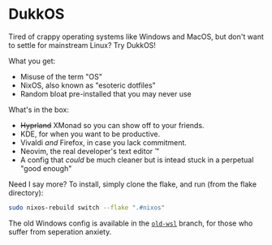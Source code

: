 # DukkOS
Tired of crappy operating systems like Windows and MacOS, but don't want to settle for mainstream Linux? Try DukkOS!

What you get:
- Misuse of the term "OS"
- NixOS, also known as "esoteric dotfiles"
- Random bloat pre-installed that you may never use

What's in the box:
- ~~Hyprland~~ XMonad so you can show off to your friends.
- KDE, for when you want to be productive.
- Vivaldi *and* Firefox, in case you lack commitment.
- Neovim, the real developer's text editor ™
- A config that *could* be much cleaner but is intead stuck in a perpetual "good enough"

Need I say more?
To install, simply clone the flake, and run (from the flake directory):
```sh
sudo nixos-rebuild switch --flake ".#nixos"
```

The old Windows config is available in the [`old-wsl`](https://github.com/DakshG07/nix-stuff/tree/old-wsl) branch, for those who suffer from seperation anxiety.
